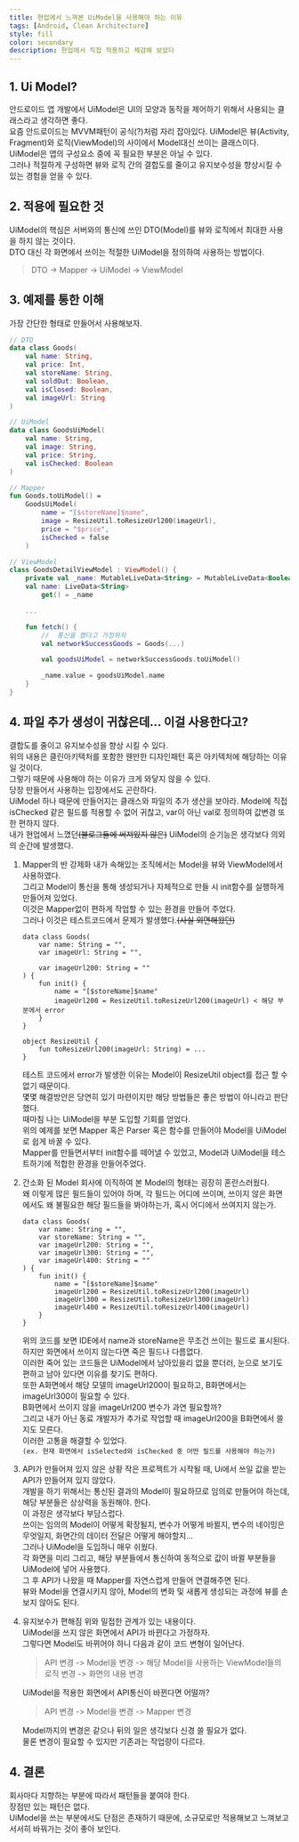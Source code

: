 ```yaml
---
title: 현업에서 느껴본 UiModel을 사용해야 하는 이유
tags: [Android, Clean Architecture]
style: fill
color: secondary
description: 현업에서 직접 적용하고 체감해 보았다
---
```


## 1. Ui Model?

안드로이드 앱 개발에서 UiModel은 UI의 모양과 동작을 제어하기 위해서 사용되는 클래스라고 생각하면 좋다.   
요즘 안드로이드는 MVVM패턴이 공식(?)처럼 자리 잡아있다. UiModel은 뷰(Activity, Fragment)와 로직(ViewModel)의 사이에서 Model대신 쓰이는 클래스이다.   
UiModel은 앱의 구성요소 중에 꼭 필요한 부분은 아닐 수 있다.   
그러나 적절하게 구성하면 뷰와 로직 간의 결합도를 줄이고 유지보수성을 향상시킬 수 있는 경험을 얻을 수 있다.   

## 2. 적용에 필요한 것

UiModel의 핵심은 서버와의 통신에 쓰인 DTO(Model)를 뷰와 로직에서 최대한 사용을 하지 않는 것이다.   
DTO 대신 각 화면에서 쓰이는 적절한 UiModel을 정의하여 사용하는 방법이다.   

> DTO -> Mapper -> UiModel -> ViewModel

## 3. 예제를 통한 이해

가장 간단한 형태로 만들어서 사용해보자.

```kotlin
// DTO
data class Goods(
	val name: String,
	val price: Int,
	val storeName: String,
	val soldOut: Boolean,
	val isClosed: Boolean,
	val imageUrl: String
)

// UiModel
data class GoodsUiModel(
	val name: String,
	val image: String,
	val price: String,
	val isChecked: Boolean
)

// Mapper
fun Goods.toUiModel() =
	GoodsUiModel(
		name = "[$storeName]$name",
		image = ResizeUtil.toResizeUrl200(imageUrl),
		price = "$price",
		isChecked = false 
	)

// ViewModel
class GoodsDetailViewModel : ViewModel() {
	private val _name: MutableLiveData<String> = MutableLiveData<Boolean>()
	val name: LiveData<String>
		get() = _name

	...

	fun fetch() {
		//	통신을 했다고 가정하자
		val networkSuccessGoods = Goods(...)

		val goodsUiModel = networkSuccessGoods.toUiModel()

		_name.value = goodsUiModel.name
	}
}
```

## 4. 파일 추가 생성이 귀찮은데... 이걸 사용한다고?

결합도를 줄이고 유지보수성을 향상 시킬 수 있다.   
위의 내용은 클린아키텍처를 포함한 웬만한 디자인패턴 혹은 아키텍처에 해당하는 이유일 것이다.   
그렇기 때문에 사용해야 하는 이유가 크게 와닿지 않을 수 있다.   
당장 만들어서 사용하는 입장에서도 곤란하다.   
UiModel 하나 때문에 만들어지는 클래스와 파일의 추가 생산을 보아라.
Model에 직접 isChecked 같은 필드를 적용할 수 없어 귀찮고, var이 아닌 val로 정의하여 값변경 또한 편하지 않다.   
내가 현업에서 느꼈던~~(블로그들에 써져있지 않은)~~ UiModel의 순기능은 생각보다 의외의 순간에 발생했다.   

1. Mapper의 반 강제화
	내가 속해있는 조직에서는 Model을 뷰와 ViewModel에서 사용하였다.   
	그리고 Model이 통신을 통해 생성되거나 자체적으로 만들 시 init함수를 실행하게 만들어져 있었다.   
	이것은 Mapper없이 편하게 작업할 수 있는 환경을 만들어 주었다.   
	그러나 이것은 테스트코드에서 문제가 발생했다.~~(사실 외면해왔던)~~   
	```
	data class Goods(
		var name: String = "",
		var imageUrl: String = "",

		var imageUrl200: String = ""
	) {
		fun init() {
			name = "[$storeName]$name"
			imageUrl200 = ResizeUtil.toResizeUrl200(imageUrl) < 해당 부분에서 error
		}
	}

	object ResizeUtil {
		fun toResizeUrl200(imageUrl: String) = ...
	}
	```
	테스트 코드에서 error가 발생한 이유는 Model이 ResizeUtil object를 접근 할 수 없기 때문이다.   
	몇몇 해결방안은 당연히 있기 마련이지만 해당 방법들은 좋은 방법이 아니라고 판단했다.   
	때마침 나는 UiModel을 부분 도입할 기회를 얻었다.   
	위의 예제를 보면 Mapper 혹은 Parser 혹은 함수를 만들어야 Model을 UiModel로 쉽게 바꿀 수 있다.   
	Mapper를 만들면서부터 init함수를 떼어낼 수 있었고, Model과 UiModel을 테스트하기에 적합한 환경을 만들어주었다.   
2. 간소화 된 Model
	회사에 이직하여 본 Model의 형태는 굉장히 혼란스러웠다.   
	왜 이렇게 많은 필드들이 있어야 하며, 각 필드는 어디에 쓰이며, 쓰이지 않은 화면에서도 왜 불필요한 해당 필드들을 봐야하는가, 혹시 어디에서 쓰여지지 않는가.
	```
	data class Goods(
		var name: String = "",
		var storeName: String = "",
		var imageUrl200: String = "",
		var imageUrl300: String = "",
		var imageUrl400: String = ""
	) {
		fun init() {
			name = "[$storeName]$name"
			imageUrl200 = ResizeUtil.toResizeUrl200(imageUrl)
			imageUrl300 = ResizeUtil.toResizeUrl300(imageUrl)
			imageUrl400 = ResizeUtil.toResizeUrl400(imageUrl)
		}
	}
	```
	위의 코드를 보면 IDE에서 name과 storeName은 무조건 쓰이는 필드로 표시된다.   
	하지만 화면에서 쓰이지 않는다면 죽은 필드나 다름없다.   
	이러한 죽어 있는 코드들은 UiModel에서 남아있을리 없을 뿐더러, 눈으로 보기도 편하고 남아 있다면 이유를 찾기도  편하다.   
	또한 A화면에서 해당 모델의 imageUrl200이 필요하고, B화면에서는 imageUrl300이 필요할 수 있다.   
	B화면에서 쓰이지 않을 imageUrl200 변수가 과연 필요할까?   
	그리고 내가 아닌 동료 개발자가 추가로 작업할 때 imageUrl200을 B화면에서 쓸지도 모른다.   
	이러한 고통을 해결할 수 있었다.   
	`(ex. 현재 화면에서 isSelected와 isChecked 중 어떤 필드를 사용해야 하는가)`
3. API가 만들어져 있지 않은 상황
	작은 프로젝트가 시작될 때, Ui에서 쓰일 값을 받는 API가 만들어져 있지 않았다.   
	개발을 하기 위해서는 통신된 결과의 Model이 필요하므로 임의로 만들어야 하는데, 해당 부분들은 상상력을 동원해야. 한다.   
	이 과정은 생각보다 부담스럽다.   
	쓰이는 임의의 Model이 어떻게 확장될지, 변수가 어떻게 바뀔지, 변수의 네이밍은 무엇일지, 화면간의 데이터 전달은 어떻게 해야할지...   
	그러나 UiModel을 도입하니 매우 쉬웠다.   
	각 화면을 미리 그리고, 해당 부분들에서 통신하여 동적으로 값이 바뀔 부분들을 UiModel에 넣어 사용했다.   
	그 후 API가 나왔을 때 Mapper를 자연스럽게 만들어 연결해주면 된다.   
	뷰와 Model을 연결시키지 않아, Model의 변화 및 새롭게 생성되는 과정에 뷰를 손보지 않아도 된다.   
4. 유지보수가 편해짐
	위와 밀접한 관계가 있는 내용이다.   
	UiModel을 쓰지 않은 화면에서 API가 바뀐다고 가정하자.   
	그렇다면 Model도 바뀌어야 하니 다음과 같이 코드 변형이 일어난다.   

	> API 변경 -> Model을 변경 -> 해당 Model을 사용하는 ViewModel들의 로직 변경 -> 화면의 내용 변경

	UiModel을 적용한 화면에서 API통신이 바뀐다면 어떨까?   

	> API 변경 -> Model을 변경 -> Mapper 변경

	Model까지의 변경은 같으나 뒤의 일은 생각보다 신경 쓸 필요가 없다.   
	물론 변경이 필요할 수 있지만 기존과는 작업량이 다르다.   

## 4. 결론

회사마다 지향하는 부분에 따라서 패턴들을 붙여야 한다.   
장점만 있는 패턴은 없다.   
UiModel을 쓰는 부분에서도 단점은 존재하기 때문에, 소규모로만 적용해보고 느껴보고 서서히 바꿔가는 것이 좋아 보인다.
